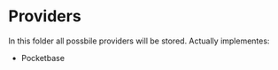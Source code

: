 # Providers

In this folder all possbile providers will be stored.
Actually implementes:

- Pocketbase
